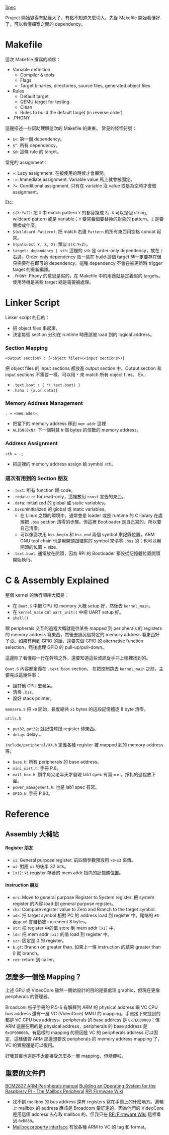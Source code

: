 [Spec](https://nycu-caslab.github.io/OSC2024/labs/lab1.html)

Project 開始變得有點龐大了，有點不知道怎麼切入。先從 Makefile 開始看懂好了，可以看懂檔案之間的 dependency。

# Makefile
這次 Makefile 撰寫的順序：
- Variable definition
	- Compiler & tools
	- Flags
	- Target binaries, directories, source files, generated object files
- Rules
	- Default target
	- QEMU target for testing
	- Clean
	- Rules to build the default target (in reverse order)
- .PHONY

這邊描述一些幫助理解這次的 Makefile 的東東。
常見的怪怪符號：
- `$<`: 第一個 dependency。
- `$^`: 所有 dependency。
- `$@`: 這條 rule 的 target。

常見的 assignment：
- `=`: Lazy assignment. 在被使用的時候才會展開。
- `:=`: Immediate assignment. Variable value 馬上就會被固定。
- `?=`: Conditional assignment. 只有在 variable 沒 value 或是為空時才會做 assignment。

Etc:
- `$(X:Y=Z)`: 把 `X` 中 match pattern `Y` 的都替換成 `Z`。`X` 可以是個 string, wildcard pattern 或是 variable；`Y` 要寫每個要替換的對象的 pattern。`Z` 是要替換成什麼。
- `$(wildcard Pattern)`: 把 match 右邊 `Pattern` 的所有東西用空格 concat 起來。
- `$(patsubst Y, Z, X)`: 類似 `$(X:Y=Z)`。
- `target: dependency | sth`: 這裡的 `sth` 是 order-only dependency，放在 `|` 右邊。Order-only dependency 放一些在 build 這個 target 時一定要存在但只需要存在即可的 dependency。這種 dependency 不會在被更新時 trigger target 的重新編譯。
- `.PHONY`: Phony 的意思是假的，在 Makefile 中的用途就是定義假的 targets。使用時機是某些 target 總是需要被處理。

# Linker Script
Linker script 的目的：
- 把 object files 串起來。
- 決定每個 section 分別在 runtime 時應該被 load 到的 logical address。

### Section Mapping
```
<output section> : {<object files>(<input sections>)}
```
把 object files 的 input sections 都放進 output section 中。Output section 和 input sections 不需要一樣。可以用 `*` 來 match 所有 object files。
Ex.:
- `.text.boot : { *(.text.boot) }`
- `.haha : {a.o(.data)}`

### Memory Address Management
```
. = <mem addr>;
```
- 把當下的 memory address 移到 `mem addr` 這裡
- `ALIGN(0xN)`: 下一個對其 `N` 個 bytes 的倍數的 memory address。

### Address Assignment
```
sth = .;
```
- 把這裡的 memory address assign 給 symbol `sth`。

### 這次有用到的 Section 朋友
- `.text`: 所有 function 跟 code。
- `.rodata`: `ro` for read-only，這裡放用 `const` 宣告的東西。
- `.data`: initialized 的 global 或 static variables。
- `.bss`uninitialized 的 global 或 static variables。
	- 在 Linux 之類的環境中，通常會是 loader 或是 runtime 的 C library 在處理把 `.bss` section 清零的步驟。但這裡 Bootloader 是自己寫的，所以要自己清零。
	- 可以像這次用 `bss_begin` 和 `bss_end` 兩個 symbol 來記錄位置，ARM GNU tool chain 也是用開頭跟結尾的 symbol 來清零 `.bss` 的；也可以用開頭的位置 + size。
- `.text.boot`: 通常放在開頭，因為 RPi 的 Bootloader 預設從記憶體位置開頭開始執行。

# C & Assembly Explained
整個 kernel 的執行順序大概是：
- 在 `Boot.S` 中把 CPU 和 memory 大概 setup 好，然後去 `kernel_main`。
- 在 `kernel_main` call `uart_init()` 中把 UART setup 好。
- `shell()`

跟 peripherals 交互的過程大概就是往某些 mapped 到 peripherals 的 registers 的 memory address 寫東西，然後去讀另個特定的 memory address 看東西好了沒。如果有用到 GPIO 的話，還要先做 GPIO 的 alternative function selection，然後處理 GPIO 的 pull-up/pull-down。

這邊除了看懂每一行在幹嘛之外，還要知道這些資訊從手冊上哪裡找到的。

`Boot.S`
內容都定義在 `.text.boot` section。
在把控制跳去 `kernel_main` 之前，主要完成這幾件事：
- 讓其他 CPU 去發呆。
- 清零 `.bss`。
- 設好 stack pointer。

`memzero.S`
把 `x0` 開始，長度總共 `x1` bytes 的這段記憶體逐 8 byte 清零。

`utils.S`
- `put32`, `get32`: 就記憶體跟 register 傳東西。
- `delay`: delay...

`include/peripheral/XX.h`
定義各種 register 被 mapped 到的 memory address 等。
- `base.h`: 所有 peripherals 的 base address。
- `mini_uart.h`: 手冊 P.8。
- `mail_box.h`: 鑽牛角尖老半天才發現 lab1 spec 有寫 == 。掙扎的過程放下面。
- `power_management.h`: 也是 lab1 spec 有寫。
- `GPIO.h`: 手冊 P.90。

# Reference
## Assembly 大補帖
#### Register 朋友
- `xi`: General purpose register. 前四個參數預設用 `x0`-`x3` 來傳。
- `wi`: 對應 `xi` 的後半 32 bits。
- `[xi]`: `xi` register 存著的 mem addr 指向的記憶體位置。

#### Instruction 朋友
- `mrs`: Move to general purpose Register to System register. 把 system register 的內容 load 到 general purpose register。
- `cbz`: Compare register value to Zero and Branch to the target symbol.
- `adr`: 把 target symbol 相對 PC 的 address load 到 register 中。尾端的 `#8` 表示 `x0` 會自動被 increment 8 bytes。
- `str`: 把 register 中的值 store 到 mem addr `[xi]` 中。
- `ldr`: 把 mem addr `[xi]` 的值 load 到 register 中。
- `xzr`: 固定是 0 的 register。
- `b.gt`: Branch on greater than. 如果上一條 instruction 的結果 greater than 0 就 branch。
- `ret`: return 到 caller。

## 怎麼多一個怪 Mapping？
上述 GPU 或 VideoCore 雖然一開始設計的目的是要處理 graphic，但現在更像 peripherals 的管理器。

Broadcom 板子手冊的 P.5-6 有解釋到 ARM 的 physical address 跟 VC CPU bus address 還有一層 VC (VideoCore) MMU 的 mapping。手冊接下來提到的都是 VC CPU bus address，peripherals 的 base address 是 `0x7E000000`；但 ARM 這邊在用的是 physical address，peripherals 的 base address 是 `0x3F000000`。有這樣的 mapping 的原因是 VC 的 peripherals address 可以固定，這樣儘管 ARM 那邊想要改 peripherals 的 memory address mapping 了，VC 的實現還是可以復用。

好我其實也還是不太能接受怎麼多一層 mapping，但隨便啦。

## 重要的文件們
[BCM2837 ARM Peripherals manual](https://github.com/raspberrypi/documentation/files/1888662/BCM2837-ARM-Peripherals.-.Revised.-.V2-1.pdf)
[Building an Operating System for the Raspberry Pi - The Mailbox Peripheral](https://jsandler18.github.io/extra/mailbox.html)
[RPi Firmware Wiki](https://github.com/raspberrypi/firmware/wiki)
- 找不到 mailbox 的 bus address 還有 registers 寫在手冊上的什麼地方。邏輯上 mailbox 的 address 應該是 Broadcom 要訂定的，因為他們的 VideoCore 是用這個 address 去存取 mailbox 的，但我只在 [RPi Firmware Wiki](https://github.com/raspberrypi/firmware/wiki/Accessing-mailboxes) 這裡看到 `0xB880`。
- [Mailbox property interface](https://github.com/raspberrypi/firmware/wiki/Mailbox-property-interface) 有放各種 ARM to VC 的 tag 和 format。